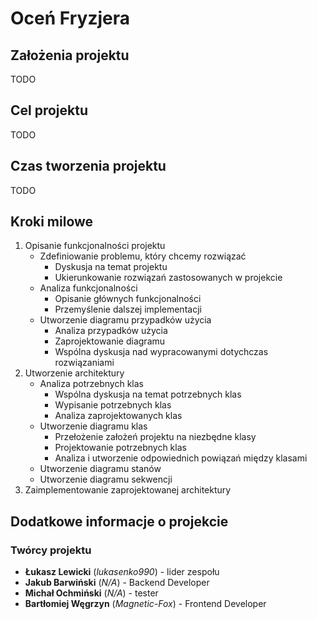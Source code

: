 # Oceń Fryzjera

## Założenia projektu

TODO

## Cel projektu

TODO

## Czas tworzenia projektu

TODO

## Kroki milowe

1. Opisanie funkcjonalności projektu
   - Zdefiniowanie problemu, który chcemy rozwiązać
     - Dyskusja na temat projektu
     - Ukierunkowanie rozwiązań zastosowanych w projekcie
   - Analiza funkcjonalności
     - Opisanie głównych funkcjonalności
     - Przemyślenie dalszej implementacji
   - Utworzenie diagramu przypadków użycia
     - Analiza przypadków użycia
     - Zaprojektowanie diagramu
     - Wspólna dyskusja nad wypracowanymi dotychczas rozwiązaniami
2. Utworzenie architektury
   - Analiza potrzebnych klas
     - Wspólna dyskusja na temat potrzebnych klas
     - Wypisanie potrzebnych klas
     - Analiza zaprojektowanych klas
   - Utworzenie diagramu klas
     - Przełożenie założeń projektu na niezbędne klasy
     - Projektowanie potrzebnych klas
     - Analiza i utworzenie odpowiednich powiązań między klasami
   - Utworzenie diagramu stanów
   - Utworzenie diagramu sekwencji
3. Zaimplementowanie zaprojektowanej architektury

## Dodatkowe informacje o projekcie

### Twórcy projektu

- **Łukasz Lewicki** (*lukasenko990*) - lider zespołu
- **Jakub Barwiński** (*N/A*) - Backend Developer
- **Michał Ochmiński** (*N/A*) - tester
- **Bartłomiej Węgrzyn** (*Magnetic-Fox*) - Frontend Developer